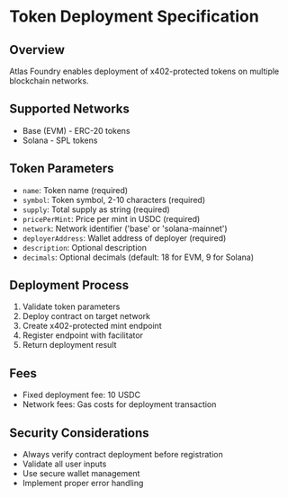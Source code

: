 # Token Deployment Specification

## Overview

Atlas Foundry enables deployment of x402-protected tokens on multiple blockchain networks.

## Supported Networks

- Base (EVM) - ERC-20 tokens
- Solana - SPL tokens

## Token Parameters

- `name`: Token name (required)
- `symbol`: Token symbol, 2-10 characters (required)
- `supply`: Total supply as string (required)
- `pricePerMint`: Price per mint in USDC (required)
- `network`: Network identifier ('base' or 'solana-mainnet')
- `deployerAddress`: Wallet address of deployer (required)
- `description`: Optional description
- `decimals`: Optional decimals (default: 18 for EVM, 9 for Solana)

## Deployment Process

1. Validate token parameters
2. Deploy contract on target network
3. Create x402-protected mint endpoint
4. Register endpoint with facilitator
5. Return deployment result

## Fees

- Fixed deployment fee: 10 USDC
- Network fees: Gas costs for deployment transaction

## Security Considerations

- Always verify contract deployment before registration
- Validate all user inputs
- Use secure wallet management
- Implement proper error handling

